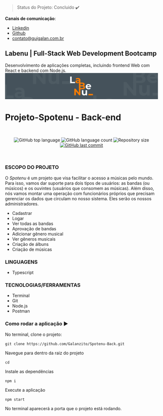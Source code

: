 > Status do Projeto: Concluido :heavy_check_mark:

**Canais de comunicação**:
- [Linkedin](www.linkedin.com/in/guilherme-galan)
- [Github](https://github.com/galanzito)
- <contato@guigalan.com.br>


## Labenu | Full-Stack Web Development Bootcamp
Desenvolvimento de aplicações completas, incluindo frontend Web com React e backend com Node.js.
[![Screenshot_1](https://raw.githubusercontent.com/danilomourelle/Whats4/master/Lbn.png)](https://www.labenu.com.br/)
# Projeto-Spotenu - Back-end
<br>
<p align="center">
  <img alt="GitHub top language" src="https://img.shields.io/github/languages/top/galanzito/projeto-labook-back">
  <img alt="GitHub language count" src="https://img.shields.io/github/languages/count/galanzito/projeto-labook-back">
  <img alt="Repository size" src="https://img.shields.io/github/repo-size/galanzito/projeto-labook-back">
  <a href="https://github.com/galanzito/projeto-labook-back/commits/master">
    <img alt="GitHub last commit" src="https://img.shields.io/github/last-commit/galanzito/projeto-labook-back">
  </a>
</p>
<br>

### ESCOPO DO PROJETO
O *Spotenu* é um projeto que visa facilitar o acesso a músicas pelo mundo. Para isso, vamos dar suporte para dois tipos de usuários: as bandas (ou músicos) e os ouvintes (usuários que consomem as músicas). Além disso, nós vamos montar uma operação com funcionários próprios que precisam gerenciar os dados que circulam no nosso sistema. Eles serão os nossos administradores.

* Cadastrar
* Logar
* Ver todas as bandas
* Aprovação de bandas
* Adicionar gênero musical
* Ver gêneros musicais
* Criação de álbuns
* Criação de músicas

### LINGUAGENS
* Typescript

### TECNOLOGIAS/FERRAMENTAS
* Terminal
* Git
* Node.js
* Postman

### Como rodar a aplicação :arrow_forward:
No terminal, clone o projeto: 
```
git clone https://github.com/Galanzito/Spotenu-Back.git
```
Navegue para dentro da raiz do projeto
```
cd 
```
Instale as dependências
```
npm i
```
Execute a aplicação
```
npm start
```
No terminal aparecerá a porta que o projeto está rodando.

